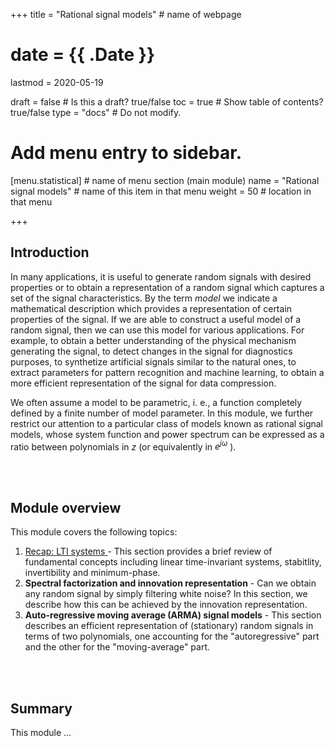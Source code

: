 +++
title = "Rational signal models"         # name of webpage

# date = {{ .Date }}
lastmod = 2020-05-19

draft = false  # Is this a draft? true/false
toc = true  # Show table of contents? true/false
type = "docs"  # Do not modify.

# Add menu entry to sidebar.
[menu.statistical]                       # name of menu section (main module)
  name = "Rational signal models"        # name of this item in that menu
  weight = 50                           # location in that menu

+++

## Introduction

In many applications, it is useful to generate random signals with desired properties or to obtain a representation of a random signal which captures a set of the signal characteristics.   By the term *model* we indicate a mathematical description which provides a representation of certain properties of the signal. If we are able to construct a useful model of a random signal, then we can use this model for various applications. For example, to obtain a better understanding of the physical mechanism generating the signal, to detect changes in the signal for diagnostics purposes, to synthetize artificial signals similar to the natural ones, to extract parameters for pattern recognition and machine learning, to obtain a more efficient representation of the signal for data compression.

We often assume a model to be parametric, i. e., a function completely defined by a finite number of model parameter. In this module, we further restrict our attention to a particular class of models known as rational signal models, whose system function and power spectrum can be expressed as a ratio between polynomials in $z$ (or equivalently in $e^{j\omega}$ ).

<br></br>

## Module overview
This module covers the following topics:

1. <a href="../statisticalsignalprocessing_rational_recap">Recap: LTI systems </a>- This section provides a brief review of fundamental concepts including linear time-invariant systems, stabitlity, invertibility and minimum-phase.
3. **Spectral factorization and innovation representation** - Can we obtain any random signal by simply filtering white noise? In this section, we describe how this can be achieved by the innovation representation.
3. **Auto-regressive moving average (ARMA) signal models** - This section describes an efficient representation of (stationary) random signals in terms of two polynomials, one accounting for the "autoregressive" part and the other for the "moving-average" part.

<br></br>


## Summary

This module ...
